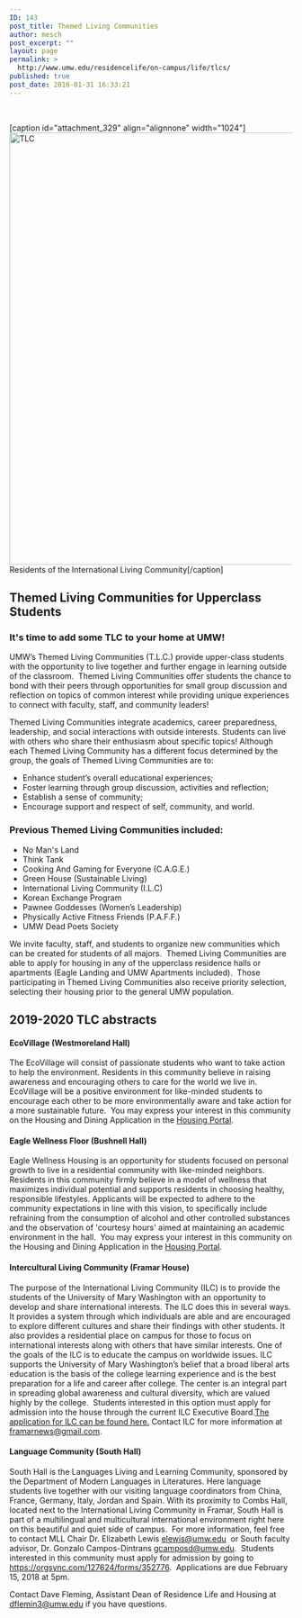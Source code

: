 ```yaml
---
ID: 143
post_title: Themed Living Communities
author: mesch
post_excerpt: ""
layout: page
permalink: >
  http://www.umw.edu/residencelife/on-campus/life/tlcs/
published: true
post_date: 2016-01-31 16:33:21
---
```

&nbsp;

[caption id="attachment_329" align="alignnone" width="1024"]<img class="size-large wp-image-329" src="http://www.umw.edu/residencelife/wp-content/uploads/sites/30/2016/01/ILC-1024x768.jpg" alt="TLC" width="1024" height="768" /> Residents of the International Living Community[/caption]
<h2>Themed Living Communities for Upperclass Students</h2>
<h3>It's time to add some TLC to your home at UMW!</h3>
UMW’s Themed Living Communities (T.L.C.) provide upper-class students with the opportunity to live together and further engage in learning outside of the classroom.  Themed Living Communities offer students the chance to bond with their peers through opportunities for small group discussion and reflection on topics of common interest while providing unique experiences to connect with faculty, staff, and community leaders!

Themed Living Communities integrate academics, career preparedness, leadership, and social interactions with outside interests. Students can live with others who share their enthusiasm about specific topics! Although each Themed Living Community has a different focus determined by the group, the goals of Themed Living Communities are to:
<ul>
 	<li>Enhance student’s overall educational experiences;</li>
 	<li>Foster learning through group discussion, activities and reflection;</li>
 	<li>Establish a sense of community;</li>
 	<li>Encourage support and respect of self, community, and world.</li>
</ul>
<h3>Previous Themed Living Communities included:</h3>
<ul>
 	<li>No Man's Land</li>
 	<li>Think Tank</li>
 	<li>Cooking And Gaming for Everyone (C.A.G.E.)</li>
 	<li>Green House (Sustainable Living)</li>
 	<li>International Living Community (I.L.C)</li>
 	<li>Korean Exchange Program</li>
 	<li>Pawnee Goddesses (Women’s Leadership)</li>
 	<li>Physically Active Fitness Friends (P.A.F.F.)</li>
 	<li>UMW Dead Poets Society</li>
</ul>
We invite faculty, staff, and students to organize new communities which can be created for students of all majors.  Themed Living Communities are able to apply for housing in any of the upperclass residence halls or apartments (Eagle Landing and UMW Apartments included).  Those participating in Themed Living Communities also receive priority selection, selecting their housing prior to the general UMW population.
<h2>2019-2020 TLC abstracts</h2>
<h4><strong>EcoVillage (Westmoreland Hall)</strong></h4>
The EcoVillage will consist of passionate students who want to take action to help the environment. Residents in this community believe in raising awareness and encouraging others to care for the world we live in. EcoVillage will be a positive environment for like-minded students to encourage each other to be more environmentally aware and take action for a more sustainable future.  You may express your interest in this community on the Housing and Dining Application in the <a href="https://umw.starrezhousing.com/starrezportal">Housing Portal</a>.
<h4><strong>Eagle Wellness Floor (Bushnell Hall)</strong></h4>
Eagle Wellness Housing is an opportunity for students focused on personal growth to live in a residential community with like-minded neighbors. Residents in this community firmly believe in a model of wellness that maximizes individual potential and supports residents in choosing healthy, responsible lifestyles. Applicants will be expected to adhere to the community expectations in line with this vision, to specifically include refraining from the consumption of alcohol and other controlled substances and the observation of 'courtesy hours' aimed at maintaining an academic environment in the hall.  You may express your interest in this community on the Housing and Dining Application in the <a href="https://umw.starrezhousing.com/starrezportal">Housing Portal</a>.
<h4><strong>Intercultural Living Community (Framar House)</strong></h4>
The purpose of the International Living Community (ILC) is to provide the students of the University of Mary Washington with an opportunity to develop and share international interests. The ILC does this in several ways. It provides a system through which individuals are able and are encouraged to explore different cultures and share their findings with other students. It also provides a residential place on campus for those to focus on international interests along with others that have similar interests. One of the goals of the ILC is to educate the campus on worldwide issues. ILC supports the University of Mary Washington’s belief that a broad liberal arts education is the basis of the college learning experience and is the best preparation for a life and career after college. The center is an integral part in spreading global awareness and cultural diversity, which are valued highly by the college.  Students interested in this option must apply for admission into the house through the current ILC Executive Board.<a href="http://www.umw.edu/residencelife/wp-content/uploads/sites/30/2019/02/Framar-Fall-2019-Application.docx" target="_blank" rel="noopener">The application for ILC can be found here.</a> Contact ILC for more information at <a href="mailto:framarnews@gmail.com">framarnews@gmail.com</a>.
<h4><strong>Language Community (South Hall)</strong></h4>
South Hall is the Languages Living and Learning Community, sponsored by the Department of Modern Languages in Literatures. Here language students live together with our visiting language coordinators from China, France, Germany, Italy, Jordan and Spain. With its proximity to Combs Hall, located next to the International Living Community in Framar, South Hall is part of a multilingual and multicultural international environment right here on this beautiful and quiet side of campus.  For more information, feel free to contact MLL Chair Dr. Elizabeth Lewis <a href="mailto:elewis@umw.edu">elewis@umw.edu</a>  or South faculty advisor, Dr. Gonzalo Campos-Dintrans <a href="mailto:gcamposd@umw.edu">gcamposd@umw.edu</a>.  Students interested in this community must apply for admission by going to <a href="https://orgsync.com/127624/forms/352776" target="_blank" rel="noopener">https://orgsync.com/127624/forms/352776</a>.  Applications are due February 15, 2018 at 5pm.

Contact Dave Fleming, Assistant Dean of Residence Life and Housing at <a href="mailto:dflemin3@umw.edu">dflemin3@umw.edu</a> if you have questions.